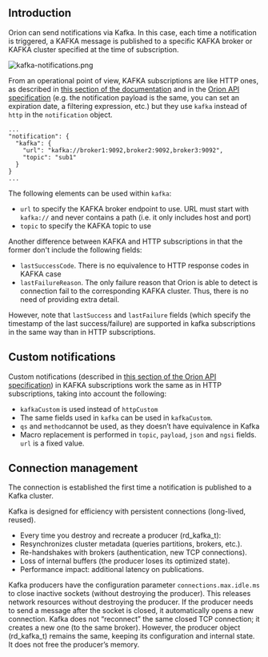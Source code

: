 ## Introduction

Orion can send notifications via Kafka. In this case, each time a notification is triggered, a KAFKA message is published
to a specific KAFKA broker or KAFKA cluster specified at the time of subscription.

![](kafka-notifications.png "kafka-notifications.png")

From an operational point of view, KAFKA subscriptions are like HTTP ones,
as described in [this section of the documentation](walkthrough_apiv2.md#subscriptions) and in the
[Orion API specification](../orion-api.md) (e.g. the notification
payload is the same, you can set an expiration date, a filtering expression, etc.) but they use `kafka`
instead of `http` in the `notification` object.

```
...
"notification": {
  "kafka": {
    "url": "kafka://broker1:9092,broker2:9092,broker3:9092",
    "topic": "sub1"
  }
}
...
```

The following elements can be used within `kafka`:

* `url` to specify the KAFKA broker endpoint to use. URL must start with `kafka://` and never contains
  a path (i.e. it only includes host and port)
* `topic` to specify the KAFKA topic to use


Another difference between KAFKA and HTTP subscriptions in that the former don't include the following
fields:

* `lastSuccessCode`. There is no equivalence to HTTP response codes in KAFKA case
* `lastFailureReason`. The only failure reason that Orion is able to detect is connection fail to the
  corresponding KAFKA cluster. Thus, there is no need of providing extra detail.

However, note that `lastSuccess` and `lastFailure` fields (which specify the timestamp of the last
success/failure) are supported in kafka subscriptions in the same way than in HTTP subscriptions.

## Custom notifications

Custom notifications (described in [this section of the Orion API specification](../orion-api.md#custom-notifications))
in KAFKA subscriptions work the same as in HTTP subscriptions, taking into account the following:

* `kafkaCustom` is used instead of `httpCustom`
* The same fields used in `kafka` can be used in `kafkaCustom`.
* `qs` and `method`cannot be used, as they doesn’t have equivalence in Kafka
* Macro replacement is performed in `topic`, `payload`, `json` and `ngsi` fields. `url` is a fixed value.

## Connection management

The connection is established the first time a notification is published to a Kafka cluster.

Kafka is designed for efficiency with persistent connections (long-lived, reused).

- Every time you destroy and recreate a producer (rd_kafka_t):
- Resynchronizes cluster metadata (queries partitions, brokers, etc.).
- Re-handshakes with brokers (authentication, new TCP connections).
- Loss of internal buffers (the producer loses its optimized state).
- Performance impact: additional latency on publications.

Kafka producers have the configuration parameter `connections.max.idle.ms` to close inactive sockets (without destroying the producer).
This releases network resources without destroying the producer. If the producer needs to send a message after the socket is closed, it automatically opens a new connection.
Kafka does not “reconnect” the same closed TCP connection; it creates a new one (to the same broker).
However, the producer object (rd_kafka_t) remains the same, keeping its configuration and internal state. It does not free the producer’s memory.



